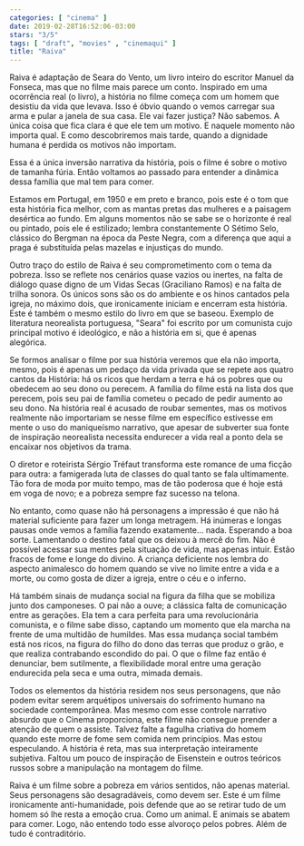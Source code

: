 ```yaml
---
categories: [ "cinema" ]
date: 2019-02-28T16:52:06-03:00
stars: "3/5"
tags: [ "draft", "movies" , "cinemaqui" ]
title: "Raiva"
---
```

Raiva é adaptação de Seara do Vento, um livro inteiro do escritor Manuel da Fonseca, mas que no filme mais parece um conto. Inspirado em uma ocorrência real (o livro), a história no filme começa com um homem que desistiu da vida que levava. Isso é óbvio quando o vemos carregar sua arma e pular a janela de sua casa. Ele vai fazer justiça? Não sabemos. A única coisa que fica clara é que ele tem um motivo. E naquele momento não importa qual. E como descobriremos mais tarde, quando a dignidade humana é perdida os motivos não importam.

Essa é a única inversão narrativa da história, pois o filme é sobre o motivo de tamanha fúria. Então voltamos ao passado para entender a dinâmica dessa família que mal tem para comer.

Estamos em Portugal, em 1950 e em preto e branco, pois este é o tom que esta história fica melhor, com as mantas pretas das mulheres e a paisagem desértica ao fundo. Em alguns momentos não se sabe se o horizonte é real ou pintado, pois ele é estilizado; lembra constantemente O Sétimo Selo, clássico do Bergman na época da Peste Negra, com a diferença que aqui a praga é substituída pelas mazelas e injustiças do mundo.

Outro traço do estilo de Raiva é seu comprometimento com o tema da pobreza. Isso se reflete nos cenários quase vazios ou inertes, na falta de diálogo quase digno de um Vidas Secas (Graciliano Ramos) e na falta de trilha sonora. Os únicos sons são os do ambiente e os hinos cantados pela igreja, no máximo dois, que ironicamente iniciam e encerram esta história. Este é também o mesmo estilo do livro em que se baseou. Exemplo de literatura neorealista portuguesa, "Seara" foi escrito por um comunista cujo principal motivo é ideológico, e não a história em si, que é apenas alegórica.

Se formos analisar o filme por sua história veremos que ela não importa, mesmo, pois é apenas um pedaço da vida privada que se repete aos quatro cantos da História: há os ricos que herdam a terra e há os pobres que ou obedecem ao seu dono ou perecem. A família do filme está na lista dos que perecem, pois seu pai de família cometeu o pecado de pedir aumento ao seu dono. Na história real é acusado de roubar sementes, mas os motivos realmente não importariam se nesse filme em específico estivesse em mente o uso do maniqueísmo narrativo, que apesar de subverter sua fonte de inspiração neorealista necessita endurecer a vida real a ponto dela se encaixar nos objetivos da trama.

O diretor e roteirista Sérgio Tréfaut transforma este romance de uma ficção para outra: a famigerada luta de classes do qual tanto se fala ultimamente. Tão fora de moda por muito tempo, mas de tão poderosa que é hoje está em voga de novo; e a pobreza sempre faz sucesso na telona.

No entanto, como quase não há personagens a impressão é que não há material suficiente para fazer um longa metragem. Há inúmeras e longas pausas onde vemos a família fazendo exatamente... nada. Esperando a boa sorte. Lamentando o destino fatal que os deixou à mercê do fim. Não é possível acessar sua mentes pela situação de vida, mas apenas intuir. Estão fracos de fome e longe do divino. A criança deficiente nos lembra do aspecto animalesco do homem quando se vive no limite entre a vida e a morte, ou como gosta de dizer a igreja, entre o céu e o inferno.

Há também sinais de mudança social na figura da filha que se mobiliza junto dos camponeses. O pai não a ouve; a clássica falta de comunicação entre as gerações. Ela tem a cara perfeita para uma revolucionária comunista, e o filme sabe disso, captando um momento que ela marcha na frente de uma multidão de humildes. Mas essa mudança social também está nos ricos, na figura do filho do dono das terras que produz o grão, e que realiza contrabando escondido do pai. O que o filme faz então é denunciar, bem sutilmente, a flexibilidade moral entre uma geração endurecida pela seca e uma outra, mimada demais.

Todos os elementos da história residem nos seus personagens, que não podem evitar serem arquétipos universais do sofrimento humano na sociedade contemporânea. Mas mesmo com esse controle narrativo absurdo que o Cinema proporciona, este filme não consegue prender a atenção de quem o assiste. Talvez falte a fagulha criativa do homem quando este morre de fome sem comida nem princípios. Mas estou especulando. A história é reta, mas sua interpretação inteiramente subjetiva. Faltou um pouco de inspiração de Eisenstein e outros teóricos russos sobre a manipulação na montagem do filme.

Raiva é um filme sobre a pobreza em vários sentidos, não apenas material. Seus personagens são desagradáveis, como devem ser. Este é um filme ironicamente anti-humanidade, pois defende que ao se retirar tudo de um homem só lhe resta a emoção crua. Como um animal. E animais se abatem para comer. Logo, não entendo todo esse alvoroço pelos pobres. Além de tudo é contraditório.
